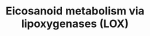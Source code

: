 ---
annotations:
- id: PW:0000485
  parent: classic metabolic pathway
  type: Pathway Ontology
  value: eicosanoid metabolic pathway
- id: PW:0000462
  parent: classic metabolic pathway
  type: Pathway Ontology
  value: lipoxygenase mediated pathway of arachidonic acid metabolism
authors:
- Eoinfahy
- Ryanmiller
- DeSl
- Egonw
- Eweitz
communities:
- Lipids
description: This pathway is inspired by the Lipidmaps>Eicosanoids Pathway expended
  pathway display [https://lipidmaps.org/resources/pathways/vanted.php]. Eicosanoids
  are a large group of compounds metabolised from arachidonic acid (AA), either via
  cyclooxygenases (COX)[https://www.wikipathways.org/index.php/Pathway:WP4347], lipooxygenases(LOX)[https://www.wikipathways.org/index.php/Pathway:WP4348],
  or cytochrome P450 monooxygenases (CYP)[https://www.wikipathways.org/index.php/Pathway:WP4349].
  This pathway visualises the second route, via LOX. Green and orange boxes represent
  receptors, where the orange colour depicts peroxisome-proliferator activating receptors
  (PPARs) potentially activated by the eicosanoids.
last-edited: 2021-05-23
organisms:
- Mus musculus
redirect_from:
- /index.php/Pathway:WP4348
- /instance/WP4348
revision: null
schema-jsonld:
- '@context': https://schema.org/
  '@id': https://wikipathways.github.io/pathways/WP4348.html
  '@type': Dataset
  creator:
    '@type': Organization
    name: WikiPathways
  description: This pathway is inspired by the Lipidmaps>Eicosanoids Pathway expended
    pathway display [https://lipidmaps.org/resources/pathways/vanted.php]. Eicosanoids
    are a large group of compounds metabolised from arachidonic acid (AA), either
    via cyclooxygenases (COX)[https://www.wikipathways.org/index.php/Pathway:WP4347],
    lipooxygenases(LOX)[https://www.wikipathways.org/index.php/Pathway:WP4348], or
    cytochrome P450 monooxygenases (CYP)[https://www.wikipathways.org/index.php/Pathway:WP4349].
    This pathway visualises the second route, via LOX. Green and orange boxes represent
    receptors, where the orange colour depicts peroxisome-proliferator activating
    receptors (PPARs) potentially activated by the eicosanoids.
  keywords:
  - ''
  - 11-trans-LTC4
  - 11-trans-LTD4
  - 11-trans-LTE4
  - 12(R)-HpETE
  - 12(R)-LOX
  - 12-HEDH
  - 12-HETE
  - 12-HpETE
  - 12-LOX
  - 12-epi-LTB4
  - 12-oxo-LTB4
  - 12-oxoETE
  - 12/15-LOX
  - 13,14-dihydro-
  - 15-HETE
  - 15-HpETE
  - 15-LOX
  - 15-epi-LXA4
  - 15-epi-LXB4
  - 15-oxo-LXA4
  - 15-oxoETE
  - 18-carboxy-
  - 20-carboxy-LTB4
  - 20-hydroxy-LTB4
  - 5,12 DiHETE
  - 5,12-diHETE
  - 5-HEDH
  - 5-HETE
  - 5-HpETE
  - 5-LOX
  - 5-oxoETE
  - 6-trans-12-epi-delta-LTB4
  - 6-trans-delta-LTB4
  - 8-HETE
  - 8-HpETE
  - 8/15-LOX
  - ALX
  - Acaa1a
  - Acox1
  - Acox2
  - Acox3
  - Alox12
  - Alox15
  - Alox5
  - Arachidonic acid
  - BLT1
  - BLT2
  - CYSLT1
  - CYSLT2
  - Cyp4a10
  - Cyp4a12a
  - Cyp4a12b
  - Cyp4f14
  - Cyp4f18
  - Dpep1
  - Dpep2
  - EXC4
  - EXD4
  - EXE4
  - Ehhadh
  - GGT
  - Ggt1
  - Ggt5
  - HXA3
  - HXB3
  - HXEH
  - Hpgd
  - LTA4
  - LTB4
  - LTC4
  - LTD4
  - LTE4
  - LXA4
  - LXB4
  - Lta4h
  - Ltc4s
  - MBD
  - PPAR alpha
  - PPAR beta
  - Ptgr1
  - Ptgr2
  - TRPA1
  - TRPV1
  - TXA3
  - TXB3
  - dinor-LTB4
  license: CC0
  name: Eicosanoid metabolism via lipoxygenases (LOX)
seo: CreativeWork
title: Eicosanoid metabolism via lipoxygenases (LOX)
wpid: WP4348
---